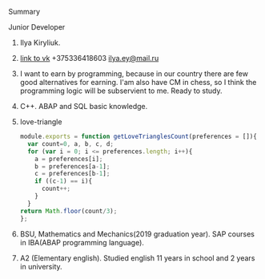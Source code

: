 Summary

Junior Developer

1. Ilya Kiryliuk.
2. [link to vk](https://vk.com/b0tt0m)
   +375336418603
   ilya.ey@mail.ru
3. I want to earn by programming, because in our country there are few good alternatives for earning. 
I'am also have CM in chess, so I think the programming logic will be subservient to me. Ready to study.
4. C++. ABAP and SQL basic knowledge.
5. love-triangle

   ```javascript
   module.exports = function getLoveTrianglesCount(preferences = []){
     var count=0, a, b, c, d;
     for (var i = 0; i <= preferences.length; i++){
       a = preferences[i];
       b = preferences[a-1];
       c = preferences[b-1];
       if ((c-1) == i){
         count++;
       }
     }
   return Math.floor(count/3);
   };
   ```

6. BSU, Mathematics and Mechanics(2019 graduation year). SAP courses in IBA(ABAP programming language).
7. A2 (Elementary english). Studied english 11 years in school and 2 years in university. 